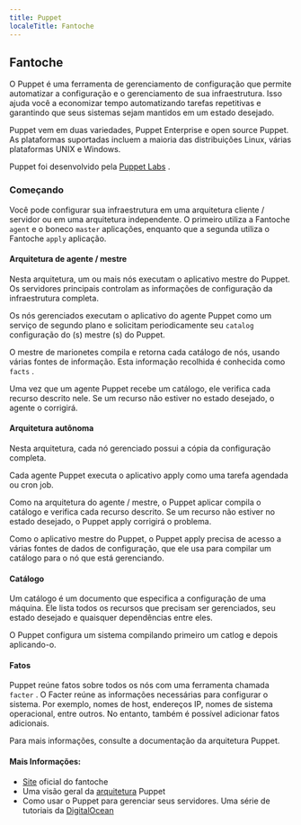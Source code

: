 ```yaml
---
title: Puppet
localeTitle: Fantoche
---
```

## Fantoche

O Puppet é uma ferramenta de gerenciamento de configuração que permite automatizar a configuração e o gerenciamento de sua infraestrutura. Isso ajuda você a economizar tempo automatizando tarefas repetitivas e garantindo que seus sistemas sejam mantidos em um estado desejado.

Puppet vem em duas variedades, Puppet Enterprise e open source Puppet. As plataformas suportadas incluem a maioria das distribuições Linux, várias plataformas UNIX e Windows.

Puppet foi desenvolvido pela [Puppet Labs](https://puppet.com/company) .

### Começando

Você pode configurar sua infraestrutura em uma arquitetura cliente / servidor ou em uma arquitetura independente. O primeiro utiliza a Fantoche `agent` e o boneco `master` aplicações, enquanto que a segunda utiliza o Fantoche `apply` aplicação.

#### Arquitetura de agente / mestre

Nesta arquitetura, um ou mais nós executam o aplicativo mestre do Puppet. Os servidores principais controlam as informações de configuração da infraestrutura completa.

Os nós gerenciados executam o aplicativo do agente Puppet como um serviço de segundo plano e solicitam periodicamente seu `catalog` configuração do (s) mestre (s) do Puppet.

O mestre de marionetes compila e retorna cada catálogo de nós, usando várias fontes de informação. Esta informação recolhida é conhecida como `facts` .

Uma vez que um agente Puppet recebe um catálogo, ele verifica cada recurso descrito nele. Se um recurso não estiver no estado desejado, o agente o corrigirá.

#### Arquitetura autônoma

Nesta arquitetura, cada nó gerenciado possui a cópia da configuração completa.

Cada agente Puppet executa o aplicativo apply como uma tarefa agendada ou cron job.

Como na arquitetura do agente / mestre, o Puppet aplicar compila o catálogo e verifica cada recurso descrito. Se um recurso não estiver no estado desejado, o Puppet apply corrigirá o problema.

Como o aplicativo mestre do Puppet, o Puppet apply precisa de acesso a várias fontes de dados de configuração, que ele usa para compilar um catálogo para o nó que está gerenciando.

#### Catálogo

Um catálogo é um documento que especifica a configuração de uma máquina. Ele lista todos os recursos que precisam ser gerenciados, seu estado desejado e quaisquer dependências entre eles.

O Puppet configura um sistema compilando primeiro um catlog e depois aplicando-o.

#### Fatos

Puppet reúne fatos sobre todos os nós com uma ferramenta chamada `facter` . O Facter reúne as informações necessárias para configurar o sistema. Por exemplo, nomes de host, endereços IP, nomes de sistema operacional, entre outros. No entanto, também é possível adicionar fatos adicionais.

Para mais informações, consulte a documentação da arquitetura Puppet.

#### Mais Informações:

*   [Site](https://puppet.com) oficial do fantoche
*   Uma visão geral da [arquitetura](https://puppet.com/docs/puppet/5.3/architecture.html) Puppet
*   Como usar o Puppet para gerenciar seus servidores. Uma série de tutoriais da [DigitalOcean](https://www.digitalocean.com/community/tutorial_series/how-to-use-puppet-to-manage-your-servers-2)